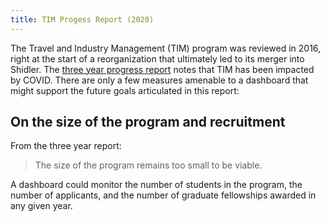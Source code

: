 ```yaml
---
title: TIM Progess Report (2020)
---
```


The Travel and Industry Management (TIM) program was reviewed in 2016, right at the start of a reorganization that ultimately led to its merger into Shidler.  The [three year progress report](https://manoa.hawaii.edu/ovcaa/wp-content/uploads/2020/09/Shidler_Travel-Industry-Management-Three-Year-Progress-Report.pdf) notes that TIM has been impacted by COVID.  There are only a few measures amenable to a dashboard that might support the future goals articulated in this report:

## On the size of the program and recruitment

From the three year report:

> The size of the program remains too small to be viable.

A dashboard could monitor the number of students in the program, the number of applicants, and the number of graduate fellowships awarded in any given year.